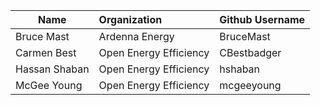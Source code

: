 | Name          | Organization           | Github Username  |
| ------------- |:----------------------|:----------------|
|Bruce Mast|Ardenna Energy|BruceMast|
|Carmen Best|Open Energy Efficiency|CBestbadger|
|Hassan Shaban|Open Energy Efficiency|hshaban|
|McGee Young|Open Energy Efficiency|mcgeeyoung|
